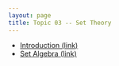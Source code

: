 ```yaml
---
layout: page
title: Topic 03 -- Set Theory
---
```


* [Introduction (link)](/math180fall2022/modules/set-theory/introduction)
* [Set Algebra (link)](/math180fall2022/modules/set-theory/set-algebra)



